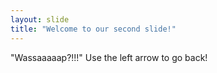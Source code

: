 ```yaml
---
layout: slide
title: "Welcome to our second slide!"
---
```

"Wassaaaaap?!!!"
Use the left arrow to go back!
